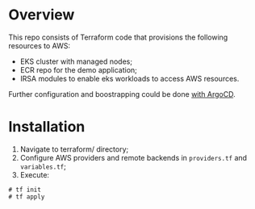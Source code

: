 # Overview

This repo consists of Terraform code that provisions the following resources to AWS:
* EKS cluster with managed nodes;
* ECR repo for the demo application;
* IRSA modules to enable eks workloads to access AWS resources.

Further configuration and boostrapping could be done [with ArgoCD](/https://github.com/s0rl0v/weather-k8s-deployments).

# Installation

1. Navigate to terraform/ directory;
2. Configure AWS providers and remote backends in `providers.tf` and `variables.tf`;
3. Execute:
```
# tf init
# tf apply
```
